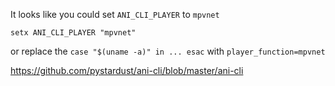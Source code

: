 It looks like you could set `ANI_CLI_PLAYER` to `mpvnet` 

    setx ANI_CLI_PLAYER "mpvnet"

or replace the `case "$(uname -a)" in ... esac` with `player_function=mpvnet`

https://github.com/pystardust/ani-cli/blob/master/ani-cli

